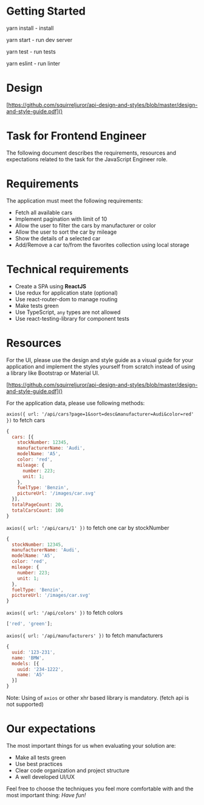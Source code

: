 # Getting Started

yarn install - install

yarn start - run dev server

yarn test - run tests

yarn eslint - run linter


# Design

[https://github.com/squirreljuror/api-design-and-styles/blob/master/design-and-style-guide.pdf]()

# Task for Frontend Engineer

The following document describes the requirements, resources and expectations related
to the task for the JavaScript Engineer role.

# Requirements

The application must meet the following requirements:

- Fetch all available cars
- Implement pagination with limit of 10
- Allow the user to filter the cars by manufacturer or color
- Allow the user to sort the car by mileage
- Show the details of a selected car
- Add/Remove a car to/from the favorites collection using local storage

# Technical requirements

- Create a SPA using **ReactJS**
- Use redux for application state (optional)
- Use react-router-dom to manage routing
- Make tests green
- Use TypeScript, `any` types are not allowed
- Use react-testing-library for component tests

# Resources

For the UI, please use the design and style guide as a visual guide for your
application and implement the styles yourself from scratch instead of using a library
like Bootstrap or Material UI.

[https://github.com/squirreljuror/api-design-and-styles/blob/master/design-and-style-guide.pdf]()

For the application data, please use following methods:

`axios({ url: '/api/cars?page=1&sort=desc&manufacturer=Audi&color=red' })` to fetch cars

```javascript
{
  cars: [{
    stockNumber: 12345,
    manufacturerName: 'Audi',
    modelName: 'A5',
    color: 'red',
    mileage: {
      number: 223;
      unit: 1;
    },
    fuelType: 'Benzin',
    pictureUrl: '/images/car.svg'
  }],
  totalPageCount: 20,
  totalCarsCount: 100
}
```

`axios({ url: '/api/cars/1' })` to fetch one car by stockNumber

```javascript
{
  stockNumber: 12345,
  manufacturerName: 'Audi',
  modelName: 'A5',
  color: 'red',
  mileage: {
    number: 223;
    unit: 1;
  },
  fuelType: 'Benzin',
  pictureUrl: '/images/car.svg'
}
```

`axios({ url: '/api/colors' })` to fetch colors

```javascript
['red', 'green'];
```

`axios({ url: '/api/manufacturers' })` to fetch manufacturers

```javascript
{
  uuid: '123-231',
  name: 'BMW',
  models: [{
    uuid: '234-1222',
    name: 'A5'
  }]
}
```

Note: Using of `axios` or other xhr based library is mandatory. (fetch api is not supported)

# Our expectations

The most important things for us when evaluating your solution are:

- Make all tests green
- Use best practices
- Clear code organization and project structure
- A well developed UI/UX

Feel free to choose the techniques you feel more comfortable with and
the most important thing: _Have fun!_
